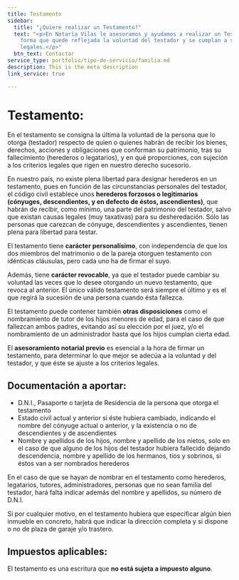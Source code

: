 ```yaml
---
title: Testamento
sidebar:
  title: "¿Quiere realizar un Testamento?"
  text: "<p>En Notaría Vilas le asesoramos y ayudamos a realizar un Testamento de
    forma que quede reflejada la voluntad del testador y se cumplan a su vez los requisitos
    legales.</p>"
  btn_text: Contactar
service_type: portfolio/tipo-de-servicio/familia.md
description: This is the meta description
link_service: true

---
```

# **Testamento:**

En el testamento se consigna la última la voluntad de la persona que lo otorga (testador) respecto de quien o quienes habrán de recibir los bienes, derechos, acciones y obligaciones que conforman su patrimonio, tras su fallecimiento (herederos o legatarios), y en qué proporciones, con sujeción a los criterios legales que rigen en nuestro derecho sucesorio.

En nuestro país, no existe plena libertad para designar herederos en un testamento, pues en función de las circunstancias personales del testador, el código civil establece unos **herederos forzosos o legitimarios (cónyuges, descendientes, y en defecto de éstos, ascendientes)**, que habrán de recibir, como mínimo, una parte del patrimonio del testador, salvo que existan causas legales (muy taxativas) para su desheredación. Sólo las personas que carezcan de cónyuge, descendientes y ascendientes, tienen plena para libertad para testar.

El testamento tiene **carácter personalísimo**, con independencia de que los dos miembros del matrimonio o de la pareja otorguen testamento con idénticas cláusulas, pero cada uno ha de firmar el suyo.

Además, tiene **carácter revocable**, ya que el testador puede cambiar su voluntad las veces que lo desee otorgando un nuevo testamento, que revoca al anterior. El único válido testamento será siempre el último y es el que regirá la sucesión de una persona cuando ésta fallezca.

El testamento puede contener también **otras disposiciones** como el nombramiento de tutor de los hijos menores de edad, para el caso de que fallezcan ambos padres, evitando así su elección por el juez, y/o el nombramiento de un administrador hasta que los hijos cumplan cierta edad.

El **asesoramiento notarial previo** es esencial a la hora de firmar un testamento, para determinar lo que mejor se adecúa a la voluntad y del testador, y que éste se ajuste a los criterios legales.

## **Documentación a aportar**:

* D.N.I., Pasaporte o tarjeta de Residencia de la persona que otorga el testamento
* Estado civil actual y anterior si éste hubiera cambiado, indicando el nombre del cónyuge actual o anterior, y la existencia o no de descendientes y de ascendientes
* Nombre y apellidos de los hijos, nombre y apellido de los nietos, solo en el caso de que alguno de los hijos del testador hubiera fallecido dejando descendencia, nombre y apellido de los hermanos, tíos y sobrinos, si éstos van a ser nombrados herederos

En el caso de que se hayan de nombrar en el testamento como herederos, legatarios, tutores, administradores, personas que no sean familia del testador, hará falta indicar además del nombre y apellidos, su número de D.N.I.

Si por cualquier motivo, en el testamento hubiera que especificar algún bien inmueble en concreto, habrá que indicar la dirección completa y si dispone o no de plaza de garaje y/o trastero.

## **Impuestos aplicables**:

El testamento es una escritura que **no está sujeta a impuesto alguno**.